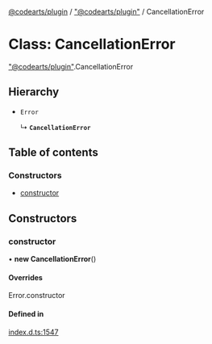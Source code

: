 [@codearts/plugin](../README.md) / ["@codearts/plugin"](../modules/_codearts_plugin_.md) / CancellationError

# Class: CancellationError

["@codearts/plugin"](../modules/_codearts_plugin_.md).CancellationError

## Hierarchy

- `Error`

  ↳ **`CancellationError`**

## Table of contents

### Constructors

- [constructor](codearts_plugin_.CancellationError.md#constructor)

## Constructors

### constructor

• **new CancellationError**()

#### Overrides

Error.constructor

#### Defined in

[index.d.ts:1547](https://github.com/huaweicloud/cloudide-plugin-api/blob/a4193a8/index.d.ts#L1547)
